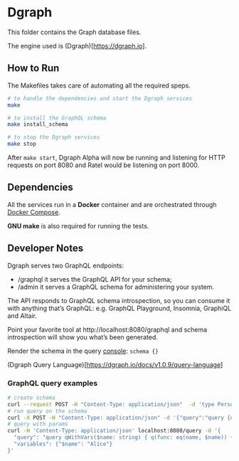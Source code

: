 # Dgraph

This folder contains the Graph database files.

The engine used is (Dgraph)[https://dgraph.io].

## How to Run

The Makefiles takes care of automating all the required speps.

```bash
# to handle the dependencies and start the Dgraph services
make

# to install the GraphQL schema
make install_schema

# to stop the Dgraph services
make stop
```

After `make start`, Dgraph Alpha will now be running and listening for HTTP requests on port 8080 and Ratel would be listening on port 8000. 

## Dependencies

All the services run in a **Docker** container and are orchestrated through [Docker Compose](https://docs.docker.com/compose/).

**GNU make** is also required for running the tests.

## Developer Notes

Dgraph serves two GraphQL endpoints:

- /graphql it serves the GraphQL API for your schema;
- /admin it serves a GraphQL schema for administering your system.

The API responds to GraphQL schema introspection, so you can consume it with anything that’s GraphQL: e.g. GraphQL Playground, Insomnia, GraphiQL and Altair.

Point your favorite tool at http://localhost:8080/graphql and schema introspection will show you what’s been generated.

Render the schema in the query [console](http://localhost:8000/?latest): `schema {}`

(Dgraph Query Language)[https://dgraph.io/docs/v1.0.9/query-language]

### GraphQL query examples

```bash
# create schema
curl --request POST -H "Content-Type: application/json"  -d 'type Person { name: String }' http://localhost:8080/admin/schema
# run query on the schema
curl -X POST -H "Content-Type: application/json" -d '{"query":"query {queryPerson {name}}"}' http://localhost:8080/graphql
# query with params
curl -H 'Content-Type: application/json' localhost:8080/query -d '{
  "query": "query qWithVars($name: string) { q(func: eq(name, $name)) { name } }",
  "variables": {"$name": "Alice"}
}'
```
